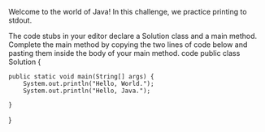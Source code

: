 Welcome to the world of Java! In this challenge, we practice printing to stdout.

The code stubs in your editor declare a Solution class and a main method. Complete the main method by copying the two lines of code below and pasting them inside the body of your main method.
code
public class Solution {

    public static void main(String[] args) {
        System.out.println("Hello, World.");
        System.out.println("Hello, Java.");
        
    }
}
